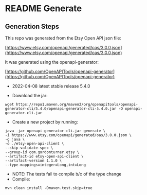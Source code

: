 # README Generate

## Generation Steps

This repo was generated from the Etsy Open API json file:

[https://www.etsy.com/openapi/generated/oas/3.0.0.json](https://www.etsy.com/openapi/generated/oas/3.0.0.json)

It was generated using the openapi-generator:

[https://github.com/OpenAPITools/openapi-generator](https://github.com/OpenAPITools/openapi-generator)

- 2022-04-08 latest stable release 5.4.0

- Download the jar:

```
wget https://repo1.maven.org/maven2/org/openapitools/openapi-generator-cli/5.4.0/openapi-generator-cli-5.4.0.jar -O openapi-generator-cli.jar
```

- Create a new project by running:

```
java -jar openapi-generator-cli.jar generate \
-i https://www.etsy.com/openapi/generated/oas/3.0.0.json \
-g java \
-o ./etsy-open-api-client \
--skip-validate-spec \
--group-id com.gordonturner.etsy \
--artifact-id etsy-open-api-client \
--artifact-version 1.1.0 \
--type-mappings=integer=Long,int=Long
```

- NOTE: The tests fail to compile b/c of the type change
- Compile:

```
mvn clean install -Dmaven.test.skip=true
```

